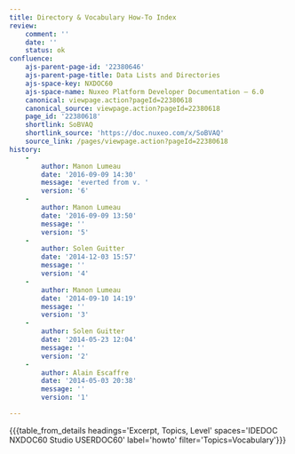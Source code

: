 ```yaml
---
title: Directory & Vocabulary How-To Index
review:
    comment: ''
    date: ''
    status: ok
confluence:
    ajs-parent-page-id: '22380646'
    ajs-parent-page-title: Data Lists and Directories
    ajs-space-key: NXDOC60
    ajs-space-name: Nuxeo Platform Developer Documentation — 6.0
    canonical: viewpage.action?pageId=22380618
    canonical_source: viewpage.action?pageId=22380618
    page_id: '22380618'
    shortlink: SoBVAQ
    shortlink_source: 'https://doc.nuxeo.com/x/SoBVAQ'
    source_link: /pages/viewpage.action?pageId=22380618
history:
    - 
        author: Manon Lumeau
        date: '2016-09-09 14:30'
        message: 'everted from v. '
        version: '6'
    - 
        author: Manon Lumeau
        date: '2016-09-09 13:50'
        message: ''
        version: '5'
    - 
        author: Solen Guitter
        date: '2014-12-03 15:57'
        message: ''
        version: '4'
    - 
        author: Manon Lumeau
        date: '2014-09-10 14:19'
        message: ''
        version: '3'
    - 
        author: Solen Guitter
        date: '2014-05-23 12:04'
        message: ''
        version: '2'
    - 
        author: Alain Escaffre
        date: '2014-05-03 20:38'
        message: ''
        version: '1'

---
```

{{{table_from_details headings='Excerpt, Topics, Level' spaces='IDEDOC NXDOC60 Studio USERDOC60' label='howto' filter='Topics=Vocabulary'}}}